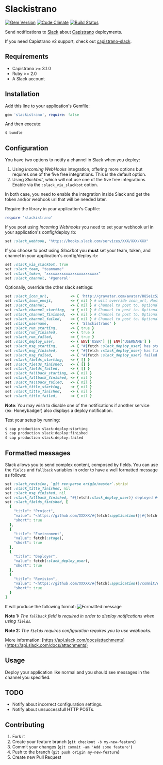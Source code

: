 # Slackistrano

[![Gem Version](https://badge.fury.io/rb/slackistrano.png)](http://badge.fury.io/rb/slackistrano)
[![Code Climate](https://codeclimate.com/github/phallstrom/slackistrano.png)](https://codeclimate.com/github/phallstrom/slackistrano)
[![Build Status](https://travis-ci.org/phallstrom/slackistrano.png?branch=master)](https://travis-ci.org/phallstrom/slackistrano)

Send notifications to [Slack](https://slack.com) about [Capistrano](http://www.capistranorb.com) deployments.

If you need Capistrano v2 support, check out [capistrano-slack](https://github.com/j-mcnally/capistrano-slack).

## Requirements

- Capistrano >= 3.1.0
- Ruby >= 2.0
- A Slack account

## Installation

Add this line to your application's Gemfile:

```ruby
gem 'slackistrano', require: false
```

And then execute:

```bash
$ bundle
```

## Configuration

You have two options to notify a channel in Slack when you deploy:

 1. Using *Incoming WebHooks* integration, offering more options but requires one of the five free integrations. This is the default option.
 2. Using *Slackbot*, which will not use one of the five free integrations. Enable via the `:slack_via_slackbot` option.

In both case, you need to enable the integration inside Slack and get the token and/or webhook url that will be needed later.

Require the library in your application's Capfile:

```ruby
require 'slackistrano'
```

If you post using *Incoming Webhooks* you need to set your webhook url in your application's config/deploy.rb:

```ruby
set :slack_webhook, "https://hooks.slack.com/services/XXX/XXX/XXX"
```

If you choose to post using *Slackbot* you **must** set your team, token, and channel in your application's config/deploy.rb:

```ruby
set :slack_via_slackbot, true
set :slack_team, "teamname"
set :slack_token, "xxxxxxxxxxxxxxxxxxxxxxxx"
set :slack_channel, '#general'
```

Optionally, override the other slack settings:

```ruby
set :slack_icon_url,          -> { 'http://gravatar.com/avatar/885e1c523b7975c4003de162d8ee8fee?r=g&s=40' }
set :slack_icon_emoji,        -> { nil } # will override icon_url, Must be a string (ex: ':shipit:')
set :slack_channel,           -> { nil } # Channel to post to. Optional. Defaults to WebHook setting. Required if using Slackbot.
set :slack_channel_starting,  -> { nil } # Channel to post to. Optional. Defaults to :slack_channel.
set :slack_channel_finished,  -> { nil } # Channel to post to. Optional. Defaults to :slack_channel.
set :slack_channel_failed,    -> { nil } # Channel to post to. Optional. Defaults to :slack_channel.
set :slack_username,          -> { 'Slackistrano' }
set :slack_run_starting,      -> { true }
set :slack_run_finished,      -> { true }
set :slack_run_failed,        -> { true }
set :slack_deploy_user,       -> { ENV['USER'] || ENV['USERNAME'] }
set :slack_msg_starting,      -> { "#{fetch :slack_deploy_user} has started deploying branch #{fetch :branch} of #{fetch :application} to #{fetch :rails_env, 'production'}" }
set :slack_msg_finished,      -> { "#{fetch :slack_deploy_user} has finished deploying branch #{fetch :branch} of #{fetch :application} to #{fetch :rails_env, 'production'}" }
set :slack_msg_failed,        -> { "#{fetch :slack_deploy_user} failed to deploy branch #{fetch :branch} of #{fetch :application} to #{fetch :rails_env, 'production'}" }
set :slack_fields_starting,   -> { [] }
set :slack_fields_finished,   -> { [] }
set :slack_fields_failed,     -> { [] }
set :slack_fallback_starting, -> { nil }
set :slack_fallback_finished, -> { nil }
set :slack_fallback_failed,   -> { nil }
set :slack_title_starting,    -> { nil }
set :slack_title_finished,    -> { nil }
set :slack_title_failed,      -> { nil }
```

**Note**: You may wish to disable one of the notifications if another service (ex:
Honeybadger) also displays a deploy notification.

Test your setup by running:

```bash
$ cap production slack:deploy:starting
$ cap production slack:deploy:finished
$ cap production slack:deploy:failed
```

## Formatted messages

Slack allows you to send complex content, composed by fields. You can use the `fields` and `fallback` variables in order to have a well formatted message as follows:

```ruby
set :slack_revision, `git rev-parse origin/master`.strip!
set :slack_title_finished, nil
set :slack_msg_finished, nil
set :slack_fallback_finished, "#{fetch(:slack_deploy_user)} deployed #{fetch(:application)} on #{fetch(:stage)}"
set :slack_fields_finished, [
  {
    "title": "Project",
    "value": "<https://github.com/XXXXX/#{fetch(:application)}|#{fetch(:application)}>",
    "short": true
  },
  {
    "title": "Environment",
    "value": fetch(:stage),
    "short": true
  },
  {
    "title": "Deployer",
    "value": fetch(:slack_deploy_user),
    "short": true
  },
  {
    "title": "Revision",
    "value": "<https://github.com/XXXXX/#{fetch(:application)}/commit/#{fetch(:slack_revision)}|#{fetch(:slack_revision)[0..6]}>",
    "short": true
  }
]
```

It will produce the following format:
![Formatted message](https://raw.github.com/phallstrom/slackistrano/master/examples/formatting_with_fields.png)

**Note 1:** *The `fallback` field is required in order to display notifications when using `fields`.*

**Note 2:** *The `fields` requires configuration requires you to use webhooks.*

More information: [https://api.slack.com/docs/attachments](https://api.slack.com/docs/attachments)

## Usage

Deploy your application like normal and you should see messages in the channel
you specified.

## TODO

- Notify about incorrect configuration settings.
- Notify about unsuccessfull HTTP POSTs.

## Contributing

1. Fork it
2. Create your feature branch (`git checkout -b my-new-feature`)
3. Commit your changes (`git commit -am 'Add some feature'`)
4. Push to the branch (`git push origin my-new-feature`)
5. Create new Pull Request
